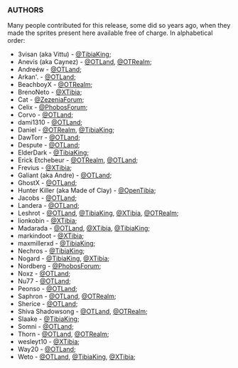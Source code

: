 ### AUTHORS

Many people contributed for this release, some did so years ago, when
they made the sprites present here available free of charge. In
alphabetical order:

- 3visan (aka Vittu) - [@TibiaKing](http://www.tibiaking.com/forum/profile/19276-3visan/);
- Anevis (aka Caynez) - [@OTLand](https://otland.net/members/anevis.175097/), [@OTRealm](https://otrealm.com/index.php?members/caynez.51/);
- Andreéw - [@OTLand](https://otland.net/members/andreew.211874/);
- Arkan'. - [@OTLand](https://otland.net/members/arkan.214264/);
- BeachboyX - [@OTRealm](https://sprites.otrealm.com/);
- BrenoNeto - [@XTibia](http://www.xtibia.com/forum/profile/356307-brenoneto/);
- Cat - [@ZezeniaForum](https://www.zezeniaonline.com/forum/thread/15599);
- Celix - [@PhobosForum](http://forum.phobosonline.com/memberlist.php?mode=viewprofile&u=20);
- Corvo - [@OTLand](https://otland.net/members/handland1.225765/);
- dami1310 - [@OTLand](https://otland.net/members/dami1310.174641/);
- Daniel - [@OTRealm](https://sprites.otrealm.com/), [@TibiaKing](http://www.tibiaking.com/forum/profile/25583-daniel/);
- DawTorr - [@OTLand](https://otland.net/members/dawtorr.200757/);
- Despute - [@OTLand](https://otland.net/members/despute.212598/);
- ElderDark - [@TibiaKing](http://www.tibiaking.com/forum/profile/24698-elderdark/);
- Erick Etchebeur - [@OTRealm](https://otrealm.com/index.php?members/erick-etchebeur.7/), [@OTLand](https://otland.net/members/erick-etchebeur.212333/);
- Frevius - [@XTibia](http://www.xtibia.com/forum/profile/41440-frenvius/);
- Galiant (aka Andre) - [@OTLand](https://otland.net/members/galiant.211412/);
- GhostX - [@OTLand](https://otland.net/members/ghostx.145618/);
- Hunter Killer (aka Made of Clay) - [@OpenTibia](https://opentibia.net/topic/129940-who-deleted-my-thead/);
- Jacobs - [@OTLand](https://otland.net/members/jacobs.203121/);
- Landera - [@OTLand](https://otland.net/members/landera.146831/);
- Leshrot - [@OTLand](https://otland.net/members/leshrot.169503/), [@TibiaKing](http://www.tibiaking.com/forum/profile/40651-leshrot/), [@XTibia](http://www.xtibia.com/forum/profile/388631-leshrot/), [@OTRealm](https://otrealm.com/index.php?members/leshrot.50/);
- lionkobin - [@XTibia](http://www.xtibia.com/forum/profile/294150-lionkobin/);
- Madarada - [@OTLand](https://otland.net/members/madarada.222164/), [@XTibia](http://www.xtibia.com/forum/profile/379350-madarada/), [@TibiaKing](http://www.tibiaking.com/forum/profile/106486-madarada/);
- markindoot - [@XTibia](http://www.xtibia.com/forum/profile/357805-markindoot/);
- maxmillerxd - [@TibiaKing](http://www.tibiaking.com/forum/profile/15396-maxmillerxd/);
- Nechros - [@TibiaKing](http://www.tibiaking.com/forum/profile/40715-nechros/);
- Nogard - [@TibiaKing](http://www.tibiaking.com/forum/profile/38543-nogard/), [@XTibia](http://www.xtibia.com/forum/profile/397698-nogard/);
- Nordberg - [@PhobosForum](http://forum.phobosonline.com/memberlist.php?mode=viewprofile&u=126);
- Noxz - [@OTLand](https://otland.net/members/noxz.6166/);
- Nu77 - [@OTLand](https://otland.net/members/nu77.204078/);
- Peonso - [@OTLand](https://otland.net/members/peonso.5289/);
- Saphron - [@OTLand](https://otland.net/members/saphron.91841/), [@OTRealm](https://otrealm.com/index.php?members/saphron.14/);
- Sherice - [@OTLand](https://otland.net/members/sherice.150418/);
- Shiva Shadowsong - [@OTLand](https://otland.net/members/shadowsong.78705/), [@OTRealm](https://otrealm.com/index.php?members/shiva-shadowsong.15/);
- Slaake - [@TibiaKing](http://www.tibiaking.com/forum/profile/35794-slaake/);
- Somni - [@OTLand](https://otland.net/members/somni.6137/);
- Thorn - [@OTLand](https://otland.net/members/thorn.166053/), [@OTRealm](https://otrealm.com/index.php?members/thorn.130/);
- wesleyt10 - [@XTibia](http://www.xtibia.com/forum/profile/360593-wesleyt10/);
- Way20 - [@OTLand](https://otland.net/threads/way-gallery.224923/);
- Weto - [@OTLand](https://otland.net/members/weto.209826/), [@TibiaKing](http://www.tibiaking.com/forum/profile/28864-ewerton-weto-costa/), [@XTibia](http://www.xtibia.com/forum/profile/226928-eltoo/);